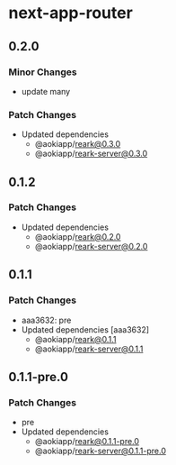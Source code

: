 # next-app-router

## 0.2.0

### Minor Changes

- update many

### Patch Changes

- Updated dependencies
  - @aokiapp/reark@0.3.0
  - @aokiapp/reark-server@0.3.0

## 0.1.2

### Patch Changes

- Updated dependencies
  - @aokiapp/reark@0.2.0
  - @aokiapp/reark-server@0.2.0

## 0.1.1

### Patch Changes

- aaa3632: pre
- Updated dependencies [aaa3632]
  - @aokiapp/reark@0.1.1
  - @aokiapp/reark-server@0.1.1

## 0.1.1-pre.0

### Patch Changes

- pre
- Updated dependencies
  - @aokiapp/reark@0.1.1-pre.0
  - @aokiapp/reark-server@0.1.1-pre.0
